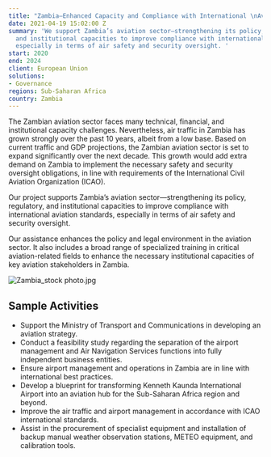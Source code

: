 ```yaml
---
title: "Zambia—Enhanced Capacity and Compliance with International \nAviation Standards"
date: 2021-04-19 15:02:00 Z
summary: 'We support Zambia’s aviation sector—strengthening its policy, regulatory,
  and institutional capacities to improve compliance with international aviation standards,
  especially in terms of air safety and security oversight. '
start: 2020
end: 2024
client: European Union
solutions:
- Governance
regions: Sub-Saharan Africa
country: Zambia
---
```


The Zambian aviation sector faces many technical, financial, and institutional capacity challenges. Nevertheless, air traffic in Zambia has grown strongly over the past 10 years, albeit from a low base. Based on current traffic and GDP projections, the Zambian aviation sector is set to expand significantly over the next decade. This growth would add extra demand on Zambia to implement the necessary safety and security oversight obligations, in line with requirements of the International Civil Aviation Organization (ICAO). 

Our project supports Zambia’s aviation sector—strengthening its policy, regulatory, and institutional capacities to improve compliance with international aviation standards, especially in terms of air safety and security oversight. 

Our assistance enhances the policy and legal environment in the aviation sector. It also includes a broad range of specialized training in critical aviation-related fields to enhance the necessary institutional capacities of key aviation stakeholders in Zambia. 

![Zambia_stock photo.jpg](/uploads/Zambia_stock%20photo.jpg)

## Sample Activities

* Support the Ministry of Transport and Communications in developing an aviation strategy.
* Conduct a feasibility study regarding the separation of the airport management and Air Navigation Services functions into fully independent business entities. 
* Ensure airport management and operations in Zambia are in line with international best practices.
* Develop a blueprint for transforming Kenneth Kaunda International Airport into an aviation hub for the Sub-Saharan Africa region and beyond. 
* Improve the air traffic and airport management in accordance with ICAO international standards.
* Assist in the procurement of specialist equipment and installation of backup manual weather observation stations, METEO equipment, and calibration tools. 